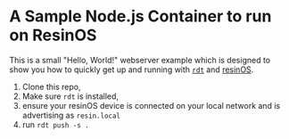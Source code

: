 # A Sample Node.js Container to run on ResinOS

This is a small "Hello, World!" webserver example which is designed to show you how to quickly get up and running with [`rdt`](https://github.com/resin-os/resin-device-toolbox) and [resinOS](resinos.io).

1. Clone this repo, 
2. Make sure `rdt` is installed,
3. ensure your resinOS device is connected on your local network and is advertising as `resin.local`
4. run `rdt push -s .`
